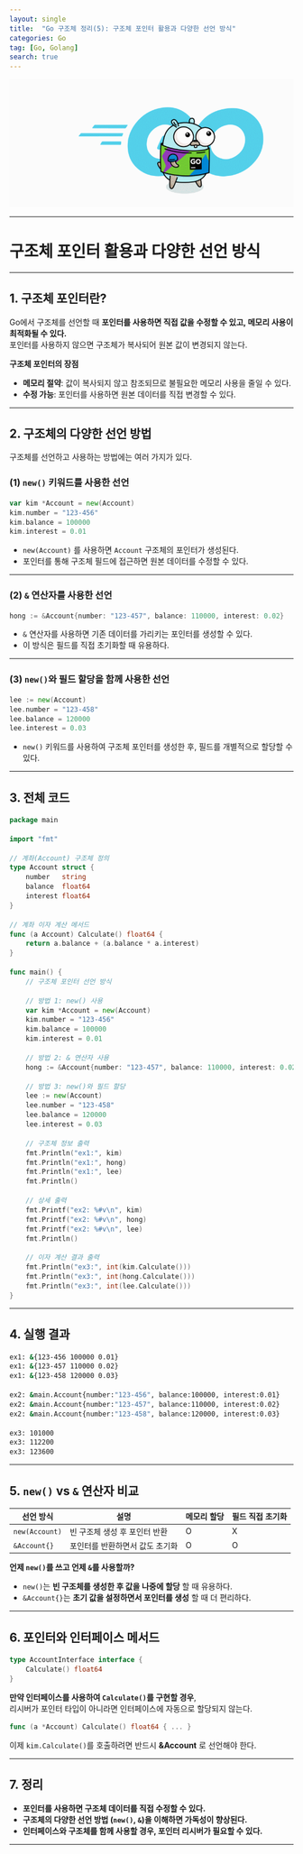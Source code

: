 ```yaml
---
layout: single
title:  "Go 구조체 정리(5): 구조체 포인터 활용과 다양한 선언 방식"
categories: Go
tag: [Go, Golang]
search: true
---
```

![go-icon](/assets/images/golang2.gif)

---


# **구조체 포인터 활용과 다양한 선언 방식**
---

## **1. 구조체 포인터란?**
Go에서 구조체를 선언할 때 **포인터를 사용하면 직접 값을 수정할 수 있고, 메모리 사용이 최적화될 수 있다.**  
포인터를 사용하지 않으면 구조체가 복사되어 원본 값이 변경되지 않는다.

**구조체 포인터의 장점**
- **메모리 절약**: 값이 복사되지 않고 참조되므로 불필요한 메모리 사용을 줄일 수 있다.
- **수정 가능**: 포인터를 사용하면 원본 데이터를 직접 변경할 수 있다.

---

## **2. 구조체의 다양한 선언 방법**
구조체를 선언하고 사용하는 방법에는 여러 가지가 있다.

### **(1) `new()` 키워드를 사용한 선언**
```go
var kim *Account = new(Account)
kim.number = "123-456"
kim.balance = 100000
kim.interest = 0.01
```
- `new(Account)` 를 사용하면 `Account` 구조체의 포인터가 생성된다.
- 포인터를 통해 구조체 필드에 접근하면 원본 데이터를 수정할 수 있다.

---

### **(2) `&` 연산자를 사용한 선언**
```go
hong := &Account{number: "123-457", balance: 110000, interest: 0.02}
```
- `&` 연산자를 사용하면 기존 데이터를 가리키는 포인터를 생성할 수 있다.
- 이 방식은 필드를 직접 초기화할 때 유용하다.

---

### **(3) `new()`와 필드 할당을 함께 사용한 선언**
```go
lee := new(Account)
lee.number = "123-458"
lee.balance = 120000
lee.interest = 0.03
```
- `new()` 키워드를 사용하여 구조체 포인터를 생성한 후, 필드를 개별적으로 할당할 수 있다.

---

## **3. 전체 코드**
```go
package main

import "fmt"

// 계좌(Account) 구조체 정의
type Account struct {
	number   string
	balance  float64
	interest float64
}

// 계좌 이자 계산 메서드
func (a Account) Calculate() float64 {
	return a.balance + (a.balance * a.interest)
}

func main() {
	// 구조체 포인터 선언 방식

	// 방법 1: new() 사용
	var kim *Account = new(Account)
	kim.number = "123-456"
	kim.balance = 100000
	kim.interest = 0.01

	// 방법 2: & 연산자 사용
	hong := &Account{number: "123-457", balance: 110000, interest: 0.02}

	// 방법 3: new()와 필드 할당
	lee := new(Account)
	lee.number = "123-458"
	lee.balance = 120000
	lee.interest = 0.03

	// 구조체 정보 출력
	fmt.Println("ex1:", kim)
	fmt.Println("ex1:", hong)
	fmt.Println("ex1:", lee)
	fmt.Println()

	// 상세 출력
	fmt.Printf("ex2: %#v\n", kim)
	fmt.Printf("ex2: %#v\n", hong)
	fmt.Printf("ex2: %#v\n", lee)
	fmt.Println()

	// 이자 계산 결과 출력
	fmt.Println("ex3:", int(kim.Calculate()))
	fmt.Println("ex3:", int(hong.Calculate()))
	fmt.Println("ex3:", int(lee.Calculate()))
}
```

---

## **4. 실행 결과**
```bash
ex1: &{123-456 100000 0.01}
ex1: &{123-457 110000 0.02}
ex1: &{123-458 120000 0.03}

ex2: &main.Account{number:"123-456", balance:100000, interest:0.01}
ex2: &main.Account{number:"123-457", balance:110000, interest:0.02}
ex2: &main.Account{number:"123-458", balance:120000, interest:0.03}

ex3: 101000
ex3: 112200
ex3: 123600
```

---

## **5. `new()` vs `&` 연산자 비교**

| 선언 방식 | 설명 | 메모리 할당 | 필드 직접 초기화 |
|-----------|----------------------|-------------|----------------|
| `new(Account)` | 빈 구조체 생성 후 포인터 반환 | O | X |
| `&Account{}` | 포인터를 반환하면서 값도 초기화 | O | O |

**언제 `new()`를 쓰고 언제 `&`를 사용할까?**  
- `new()`는 **빈 구조체를 생성한 후 값을 나중에 할당** 할 때 유용하다.  
- `&Account{}`는 **초기 값을 설정하면서 포인터를 생성** 할 때 더 편리하다.  

---

## **6. 포인터와 인터페이스 메서드**
```go
type AccountInterface interface {
	Calculate() float64
}
```
**만약 인터페이스를 사용하여 `Calculate()`를 구현할 경우**,  
리시버가 포인터 타입이 아니라면 인터페이스에 자동으로 할당되지 않는다.

```go
func (a *Account) Calculate() float64 { ... }
```
이제 `kim.Calculate()`를 호출하려면 반드시 **&Account** 로 선언해야 한다.

---

## **7. 정리**
- **포인터를 사용하면 구조체 데이터를 직접 수정할 수 있다.**  
- **구조체의 다양한 선언 방법 (`new()`, `&`)을 이해하면 가독성이 향상된다.**  
- **인터페이스와 구조체를 함께 사용할 경우, 포인터 리시버가 필요할 수 있다.**  

---
